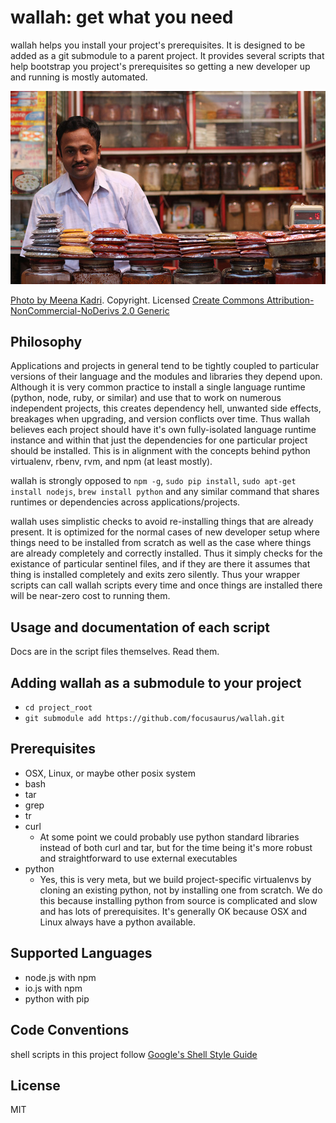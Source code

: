 # wallah: get what you need

wallah helps you install your project's prerequisites. It is designed to be added as a git submodule to a parent project. It provides several scripts that help bootstrap you project's prerequisites so getting a new developer up and running is mostly automated.

![Spice Wallah](wallah.jpg "wallah")

[Photo by Meena Kadri](http://www.flickr.com/photos/meanestindian/4127563975/). Copyright. Licensed [Create Commons Attribution-NonCommercial-NoDerivs 2.0 Generic](http://creativecommons.org/licenses/by-nc-nd/2.0/)

## Philosophy

Applications and projects in general tend to be tightly coupled to particular versions of their language and the modules and libraries they depend upon. Although it is very common practice to install a single language runtime (python, node, ruby, or similar) and use that to work on numerous independent projects, this creates dependency hell, unwanted side effects, breakages when upgrading, and version conflicts over time. Thus wallah believes each project should have it's own fully-isolated language runtime instance and within that just the dependencies for one particular project should be installed. This is in alignment with the concepts behind python virtualenv, rbenv, rvm, and npm (at least mostly).

wallah is strongly opposed to `npm -g`, `sudo pip install`, `sudo apt-get install nodejs`, `brew install python` and any similar command that shares runtimes or dependencies across applications/projects.

wallah uses simplistic checks to avoid re-installing things that are already present. It is optimized for the normal cases of new developer setup where things need to be installed from scratch as well as the case where things are already completely and correctly installed. Thus it simply checks for the existance of particular sentinel files, and if they are there it assumes that thing is installed completely and exits zero silently. Thus your wrapper scripts can call wallah scripts every time and once things are installed there will be near-zero cost to running them.

## Usage and documentation of each script

Docs are in the script files themselves. Read them.

## Adding wallah as a submodule to your project

* `cd project_root`
* `git submodule add https://github.com/focusaurus/wallah.git`

## Prerequisites

* OSX, Linux, or maybe other posix system
* bash
* tar
* grep
* tr
* curl
  * At some point we could probably use python standard libraries instead of both curl and tar, but for the time being it's more robust and straightforward to use external executables
* python
  * Yes, this is very meta, but we build project-specific virtualenvs by cloning an existing python, not by installing one from scratch. We do this because installing python from source is complicated and slow and has lots of prerequisites. It's generally OK because OSX and Linux always have a python available.

## Supported Languages

* node.js with npm
* io.js with npm
* python with pip

## Code Conventions

shell scripts in this project follow [Google's Shell Style Guide](http://google-styleguide.googlecode.com/svn/trunk/shell.xml)

## License

MIT
